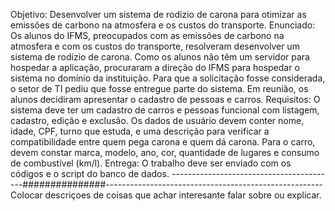 Objetivo: Desenvolver um sistema de rodízio de carona para otimizar as emissões de carbono na atmosfera e os custos do transporte.
Enunciado:
Os alunos do IFMS, preocupados com as emissões de carbono na atmosfera e com os custos do transporte, resolveram desenvolver um sistema de rodízio de carona.
Como os alunos não têm um servidor para hospedar a aplicação, procuraram a direção do IFMS para hospedar o sistema no domínio da instituição. Para que a solicitação fosse considerada, o setor de TI pediu que fosse entregue parte do sistema.
Em reunião, os alunos decidiram apresentar o cadastro de pessoas e carros.
Requisitos:
O sistema deve ter um cadastro de carros e pessoas funcional com listagem, cadastro, edição e exclusão.
Os dados de usuário devem conter nome, idade, CPF, turno que estuda, e uma descrição para verificar a compatibilidade entre quem pega carona e quem dá carona.
Para o carro, devem constar marca, modelo, ano, cor, quantidade de lugares e consumo de combustível (km/l).
Entrega:
O trabalho deve ser enviado com os códigos e o script do banco de dados.
-----------------------------------------###############------------------------------------------------------
Colocar descriçoes de coisas que achar interesante falar sobre ou explicar.